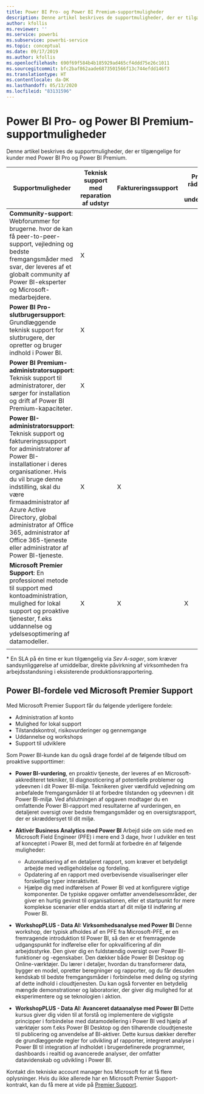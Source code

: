 ```yaml
---
title: Power BI Pro- og Power BI Premium-supportmuligheder
description: Denne artikel beskrives de supportmuligheder, der er tilgængelige for kunder med Power BI Pro og Power BI Premium.
author: kfollis
ms.reviewer: ''
ms.service: powerbi
ms.subservice: powerbi-service
ms.topic: conceptual
ms.date: 09/17/2019
ms.author: kfollis
ms.openlocfilehash: 690f69f584b4b185929ad465cf4ddd75e26c1011
ms.sourcegitcommit: bfc2baf862aade6873501566f13c744efdd146f3
ms.translationtype: HT
ms.contentlocale: da-DK
ms.lasthandoff: 05/13/2020
ms.locfileid: "83131596"
---
```

# <a name="power-bi-pro-and-power-bi-premium-support-options"></a>Power BI Pro- og Power BI Premium-supportmuligheder

Denne artikel beskrives de supportmuligheder, der er tilgængelige for kunder med Power BI Pro og Power BI Premium.

| **Supportmuligheder** | **Teknisk support med reparation af udstyr** | **Faktureringssupport** | **Proaktiv rådgivning og undervisning** | **Serviceniveau <br>(tid til første kontakt)** | **Supportkanal** |
| --- | --- | --- | --- | --- | --- |
| **Community-support**: Webforummer for brugerne. hvor de kan få peer-to-peer-support, vejledning og bedste fremgangsmåder med svar, der leveres af et globalt community af Power BI-eksperter og Microsoft-medarbejdere. | X |   |   | Ingen, support leveres på basis af bedste præstation. | [Power BI-community](https://community.powerbi.com) |
| **Power BI Pro-slutbrugersupport**: Grundlæggende teknisk support for slutbrugere, der opretter og bruger indhold i Power BI. | X |   |   | Én arbejdsdag. | [Power BI-supportwebsted](https://support.powerbi.com)  |
| **Power BI Premium-administratorsupport**: Teknisk support til administratorer, der sørger for installation og drift af Power BI Premium-kapaciteter. | X |   |   | Én arbejdsdag eller én time, afhængigt af sagens alvorsgrad.\* | [Power BI-supportwebsted](https://support.powerbi.com)<br>OR<br>[Microsoft 365 Administration](https://portal.office.com/adminportal)<br>OR<br> Telefon |
| **Power BI-administratorsupport**: Teknisk support og faktureringssupport for administratorer af Power BI-installationer i deres organisationer.  Hvis du vil bruge denne indstilling, skal du være firmaadministrator af Azure Active Directory, global administrator af Office 365, administrator af Office 365-tjeneste eller administrator af Power BI-tjeneste. | X | X |   | Én arbejdsdag eller én time, afhængigt af sagens alvorsgrad.\* | [Microsoft 365 Administration](https://portal.office.com/adminportal)<br>OR<br> Telefon |
| **Microsoft Premier Support**: En professionel metode til support med kontoadministration, mulighed for lokal support og proaktive tjenester, f.eks uddannelse og ydelsesoptimering af datamodeller. | X | X | X | Varierer afhængigt af tilbud og sagens alvorsgrad.\* | Teknisk Account Manager <br>OR<br> [Microsoft 365 Administration](https://portal.office.com/adminportal) |
| | | | | | |

\* En SLA på én time er kun tilgængelig via _Sev A-sager_, som kræver sandsynliggørelse af umiddelbar, direkte påvirkning af virksomheden fra arbejdsstandsning i eksisterende produktionsrapportering.

## <a name="power-bi-benefits-for-microsoft-premier-support"></a>Power BI-fordele ved Microsoft Premier Support

Med Microsoft Premier Support får du følgende yderligere fordele:

- Administration af konto
- Mulighed for lokal support
- Tilstandskontrol, risikovurderinger og gennemgange
- Uddannelse og workshops
- Support til udviklere

Som Power BI-kunde kan du også drage fordel af de følgende tilbud om proaktive supporttimer:

 - **Power BI-vurdering**, en proaktiv tjeneste, der leveres af en Microsoft-akkrediteret tekniker, til diagnosticering af potentielle problemer og ydeevnen i dit Power BI-miljø. Teknikeren giver værdifuld vejledning om anbefalede fremgangsmåder til at forbedre tilstanden og ydeevnen i dit Power BI-miljø. Ved afslutningen af opgaven modtager du en omfattende Power BI-rapport med resultaterne af vurderingen, en detaljeret oversigt over bedste fremgangsmåder og en oversigtsrapport, der er skræddersyet til dit miljø.

 - **Aktivér Business Analytics med Power BI** Arbejd side om side med en Microsoft Field Engineer (PFE) i mere end 3 dage, hvor I udvikler en test af konceptet i Power BI, med det formål at forbedre én af følgende muligheder:
    - Automatisering af en detaljeret rapport, som kræver et betydeligt arbejde med vedligeholdelse og fordeling.
    - Opdatering af en rapport med overbevisende visualiseringer eller forskellige typer interaktivitet. 
    - Hjælpe dig med indførelsen af Power BI ved at konfigurere vigtige komponenter. De typiske opgaver omfatter anvendelsesområder, der giver en hurtig gevinst til organisationen, eller et startpunkt for mere komplekse scenarier eller endda start af dit miljø til indføring af Power BI.

  - **WorkshopPLUS - Data AI: Virksomhedsanalyse med Power BI** Denne workshop, der typisk afholdes af en PFE fra Microsoft-PFE, er en fremragende introduktion til Power BI, så den er et fremragende udgangspunkt for indførelse eller for opkvalificering af din arbejdsstyrke.
Den giver dig en fuldstændig oversigt over Power BI-funktioner og -egenskaber. Den dækker både Power BI Desktop og Online-værktøjer. Du lærer i detaljer, hvordan du transformerer data, bygger en model, opretter beregninger og rapporter, og du får desuden kendskab til bedste fremgangsmåder i forbindelse med deling og styring af dette indhold i cloudtjenesten. Du kan også forventer en betydelig mængde demonstrationer og laboratorier, der giver dig mulighed for at eksperimentere og se teknologien i aktion.

  - **WorkshopPLUS - Data AI: Avanceret dataanalyse med Power BI** Dette kursus giver dig viden til at forstå og implementere de vigtigste principper i forbindelse med datamodellering i Power BI ved hjælp af værktøjer som f.eks Power BI Desktop og den tilhørende cloudtjeneste til publicering og anvendelse af BI-aktiver. Dette kursus dækker derefter de grundlæggende regler for udvikling af rapporter, integreret analyse i Power BI til integration af indholdet i brugerdefinerede programmer, dashboards i realtid og avancerede analyser, der omfatter datavidenskab og udvikling i Power BI.

Kontakt din tekniske account manager hos Microsoft for at få flere oplysninger. Hvis du ikke allerede har en Microsoft Premier Support-kontrakt, kan du få mere at vide på [Premier Support](https://support.microsoft.com/premier).
